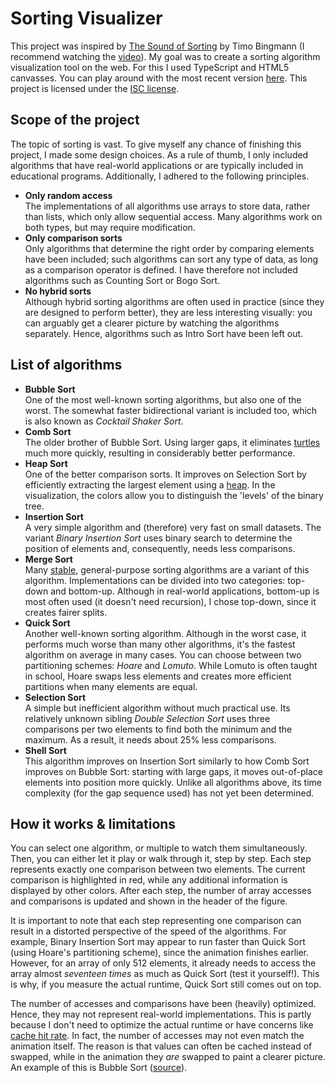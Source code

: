 # Sorting Visualizer

This project was inspired by [The Sound of Sorting](https://panthema.net/2013/sound-of-sorting) by Timo Bingmann (I recommend watching the [video](https://www.youtube.com/watch?v=kPRA0W1kECg)).
My goal was to create a sorting algorithm visualization tool on the web. For this I used TypeScript and HTML5 canvasses. You can play around with the most recent version [here](https://gijs-pennings.github.io/sorting-visualizer).
This project is licensed under the [ISC license](LICENSE.md).


## Scope of the project

The topic of sorting is vast. To give myself any chance of finishing this project, I made some design choices.
As a rule of thumb, I only included algorithms that have real-world applications or are typically included in educational programs. Additionally, I adhered to the following principles.

- **Only random access**\
  The implementations of all algorithms use arrays to store data, rather than lists, which only allow sequential access. Many algorithms work on both types, but may require modification.
- **Only comparison sorts**\
  Only algorithms that determine the right order by comparing elements have been included; such algorithms can sort any type of data, as long as a comparison operator is defined. I have therefore not included algorithms such as Counting Sort or Bogo Sort.
- **No hybrid sorts**\
  Although hybrid sorting algorithms are often used in practice (since they are designed to perform better), they are less interesting visually: you can arguably get a clearer picture by watching the algorithms separately. Hence, algorithms such as Intro Sort have been left out.


## List of algorithms

- **Bubble Sort**\
  One of the most well-known sorting algorithms, but also one of the worst. The somewhat faster bidirectional variant is included too, which is also known as *Cocktail Shaker Sort*.
- **Comb Sort**\
  The older brother of Bubble Sort. Using larger gaps, it eliminates [turtles](https://en.wikipedia.org/wiki/Bubble_sort#Rabbits_and_turtles) much more quickly, resulting in considerably better performance.
- **Heap Sort**\
  One of the better comparison sorts. It improves on Selection Sort by efficiently extracting the largest element using a [heap](https://en.wikipedia.org/wiki/Heap_(data_structure)). In the visualization, the colors allow you to distinguish the 'levels' of the binary tree.
- **Insertion Sort**\
  A very simple algorithm and (therefore) very fast on small datasets. The variant *Binary Insertion Sort* uses binary search to determine the position of elements and, consequently, needs less comparisons.
- **Merge Sort**\
  Many [stable](https://en.wikipedia.org/wiki/Sorting_algorithm#Stability), general-purpose sorting algorithms are a variant of this algorithm. Implementations can be divided into two categories: top-down and bottom-up. Although in real-world applications, bottom-up is most often used (it doesn't need recursion), I chose top-down, since it creates fairer splits.
- **Quick Sort**\
  Another well-known sorting algorithm. Although in the worst case, it performs much worse than many other algorithms, it's the fastest algorithm on average in many cases. You can choose between two partitioning schemes: *Hoare* and *Lomuto*. While Lomuto is often taught in school, Hoare swaps less elements and creates more efficient partitions when many elements are equal.
- **Selection Sort**\
  A simple but inefficient algorithm without much practical use. Its relatively unknown sibling *Double Selection Sort* uses three comparisons per two elements to find both the minimum and the maximum. As a result, it needs about 25% less comparisons.
- **Shell Sort**\
  This algorithm improves on Insertion Sort similarly to how Comb Sort improves on Bubble Sort: starting with large gaps, it moves out-of-place elements into position more quickly. Unlike all algorithms above, its time complexity (for the gap sequence used) has not yet been determined.


## How it works & limitations

You can select one algorithm, or multiple to watch them simultaneously. Then, you can either let it play or walk through it, step by step. Each step represents exactly one comparison between two elements. The current comparison is highlighted in red, while any additional information is displayed by other colors. After each step, the number of array accesses and comparisons is updated and shown in the header of the figure.

It is important to note that each step representing one comparison can result in a distorted perspective of the speed of the algorithms. For example, Binary Insertion Sort may appear to run faster than Quick Sort (using Hoare's partitioning scheme), since the animation finishes earlier. However, for an array of only 512 elements, it already needs to access the array almost *seventeen times* as much as Quick Sort (test it yourself!). This is why, if you measure the actual runtime, Quick Sort still comes out on top.

The number of accesses and comparisons have been (heavily) optimized. Hence, they may not represent real-world implementations. This is partly because I don't need to optimize the actual runtime or have concerns like [cache hit rate](https://en.wikipedia.org/wiki/CPU_cache#Cache_performance). In fact, the number of accesses may not even match the animation itself. The reason is that values can often be cached instead of swapped, while in the animation they *are* swapped to paint a clearer picture. An example of this is Bubble Sort ([source](src/algorithms/bubble.ts)).
